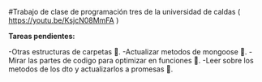 #Trabajo de clase de programación tres de la universidad de caldas
( https://youtu.be/KsjcN08MmFA )

**Tareas pendientes:**

  -Otras estructuras de carpetas 🚫.
  -Actualizar metodos de mongoose 🚫.
  -Mirar las partes de codigo para optimizar en funciones 🚫.
  -Leer sobre los metodos de los dto y actualizarlos a promesas 🚫.